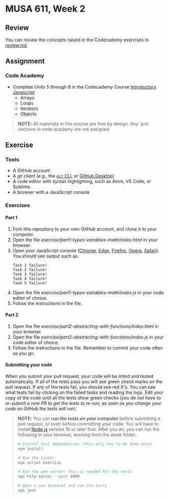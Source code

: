# MUSA 611, Week 2

## Review

You can review the concepts raised in the Codecademy exercises in [review.md](review.md).

## Assignment

### Code Academy

* Complete Units 5 through 8 in the Codecademy Course
[Introductory Javascript](https://www.codecademy.com/learn/introduction-to-javascript)
  - Arrays
  - Loops
  - Iterators
  - Objects

> **NOTE:** All materials in this course are free by design. Any 'pro' sections
> in code academy are not assigned

## Exercise

### Tools

* A GitHub account
* A git client (e.g., the [`git` CLI](https://git-scm.com/downloads), or [GitHub Desktop](https://desktop.github.com/))
* A code editor with syntax highlighting, such as Atom, VS Code, or Sublime.
* A browser with a JavaScript console

### Exercises

#### Part 1

1.  Fork this repository to your own GitHub account, and clone it to your computer.
1.  Open the file _exercise/part1-types-variables-math/index.html_ in your browser.
1.  Open your JavaScript console ([Chrome](https://developer.chrome.com/docs/devtools/console/javascript/), [Edge](https://docs.microsoft.com/en-us/microsoft-edge/devtools-guide-chromium/javascript/), [Firefox](https://developer.mozilla.org/en-US/docs/Tools/Browser_Console), [Opera](https://dev.opera.com/extensions/testing/), [Safari](https://support.apple.com/guide/safari/use-the-developer-tools-in-the-develop-menu-sfri20948/mac)). You should see output such as:
    ```
    Task 1 failure!
    Task 2 failure!
    Task 3 failure!
    Task 4 failure!
    Task 5 failure!
    ```
1.  Open the file _exercise/part1-types-variables-math/index.js_ in your code editor of choice.
1.  Follow the instructions in the file.

#### Part 2

1.  Open the file _exercise/part2-abstracting-with-functions/index.html_ in your browser.
1.  Open the file _exercise/part2-abstracting-with-functions/index.js_ in your code editor of choice.
1.  Follow the instructions in the file. Remember to commit your code often as you go.

#### Submitting your code

When you submit your pull request, your code will be linted and tested automatically. If all of the tests pass you will see green check marks on the pull request. If any of the tests fail, you should see red X's. You can see what tests fail by clicking on the failed tasks and reading the logs. Edit your copy of the code until all the tests show green checks (_you do not have to re-submit a new PR to get the tests to re-run; as soon as you change your code on GitHub the tests will run_).

> **NOTE:** You can **run the tests on your computer** before submitting a pull request, or even before committing your code. You will have to install [Node.js](https://nodejs.org/en/) version 16 or later first. After you do, you can run the following in your terminal, working from the week folder:
> ```bash
> # Install test dependencies (this only has to be done once)
> npm install
>
> # Run the linter
> npx eslint exercise
>
> # Run the web server; this is needed for the tests
> npx http-server --port 8000
>
> # Open a new terminal and run the tests
> npx jest
> ```
